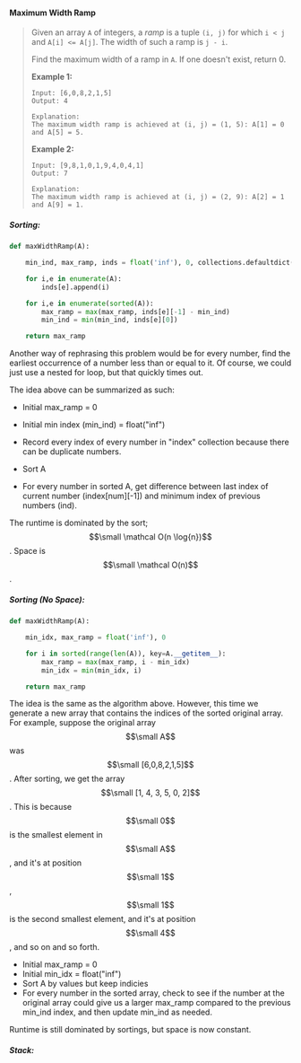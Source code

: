 #### Maximum Width Ramp

> Given an array `A` of integers, a _ramp_ is a tuple `(i, j)` for which `i < j` and `A[i] <= A[j]`.  The width of such a ramp is `j - i`.
>
> Find the maximum width of a ramp in `A`.  If one doesn't exist, return 0.
>
> **Example 1:**
>
> ```
> Input: [6,0,8,2,1,5]
> Output: 4
>
> Explanation: 
> The maximum width ramp is achieved at (i, j) = (1, 5): A[1] = 0 and A[5] = 5.
> ```
>
> **Example 2:**
>
> ```
> Input: [9,8,1,0,1,9,4,0,4,1]
> Output: 7
>
> Explanation: 
> The maximum width ramp is achieved at (i, j) = (2, 9): A[2] = 1 and A[9] = 1.
> ```

##### Sorting:

```py
def maxWidthRamp(A):

    min_ind, max_ramp, inds = float('inf'), 0, collections.defaultdict(list)

    for i,e in enumerate(A):
        inds[e].append(i)

    for i,e in enumerate(sorted(A)):
        max_ramp = max(max_ramp, inds[e][-1] - min_ind)
        min_ind = min(min_ind, inds[e][0])

    return max_ramp
```

Another way of rephrasing this problem would be for every number, find the earliest occurrence of a number less than or equal to it. Of course, we could just use a nested for loop, but that quickly times out.

The idea above can be summarized as such:

* Initial max\_ramp = 0
* Initial min index \(min\_ind\) = float\("inf"\)

* Record every index of every number in "index" collection because there can be duplicate numbers.

* Sort A

* For every number in sorted A, get difference between last index of current number \(index\[num\]\[-1\]\) and minimum index of previous numbers \(ind\).

The runtime is dominated by the sort; $$\small \mathcal O(n \log{n})$$. Space is $$\small \mathcal O(n)$$.

##### Sorting \(No Space\):

```py
def maxWidthRamp(A):

    min_idx, max_ramp = float('inf'), 0

    for i in sorted(range(len(A)), key=A.__getitem__):
        max_ramp = max(max_ramp, i - min_idx)
        min_idx = min(min_idx, i)

    return max_ramp
```

The idea is the same as the algorithm above. However, this time we generate a new array that contains the indices of the sorted original array. For example, suppose the original array $$\small A$$ was $$\small [6,0,8,2,1,5]$$. After sorting, we get the array $$\small [1, 4, 3, 5, 0, 2]$$.  This is because $$\small 0$$ is the smallest element in $$\small A$$, and it's at position $$\small 1$$, $$\small 1$$ is the second smallest element, and it's at position $$\small 4$$, and so on and so forth.

* Initial max\_ramp = 0
* Initial min\_idx = float\("inf"\)
* Sort A by values but keep indicies
* For every number in the sorted array, check to see if the number at the original array could give us a larger max\_ramp compared to the previous min\_ind index, and then update min\_ind as needed.

Runtime is still dominated by sortings, but space is now constant.

##### Stack:



